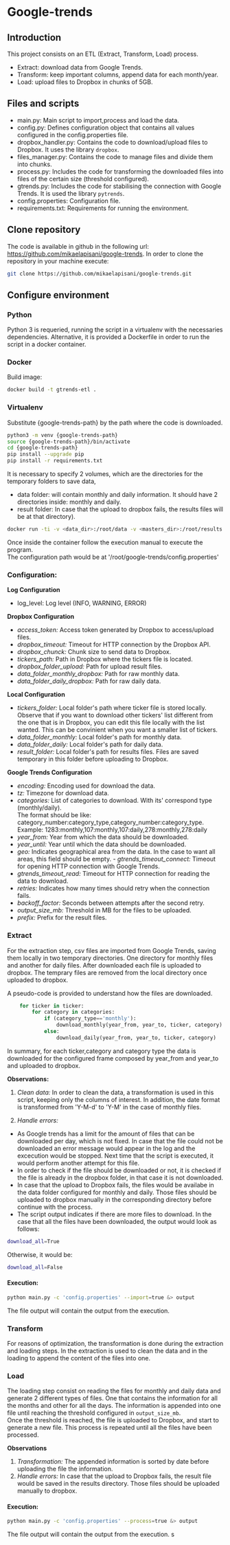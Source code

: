 # Google-trends

## Introduction   

This project consists on an ETL (Extract, Transform, Load) process.  
- Extract: download data from Google Trends.  
- Transform: keep important columns, append data for each month/year.  
- Load: upload files to Dropbox in chunks of 5GB.  

## Files and scripts
- main.py: Main script to import,process and load the data.
- config.py: Defines configuration object that contains all values configured in the config.properties file.
- dropbox_handler.py: Contains the code to download/upload files to Dropbox.  It uses the library ``dropbox``.
- files_manager.py: Contains the code to manage files and divide them into chunks.
- process.py: Includes the code for transforming the downloaded files into files of the certain 
size (threshold configured).
- gtrends.py: Includes the code for stabilising the connection with Google Trends. 
It is used the library ``pytrends``.
- config.properties: Configuration file. 
- requirements.txt: Requirements for running the environment.   


## Clone repository
The code is available in github in the following url: https://github.com/mikaelapisani/google-trends. In order to clone the repository in your machine execute:   
```bash
git clone https://github.com/mikaelapisani/google-trends.git
```

## Configure environment

### Python

Python 3 is requeried, running the script in a virtualenv with the necessaries dependencies. Alternative, it is provided a Dockerfile in order to run the script in a docker container.

### Docker
Build image:   
```bash
docker build -t gtrends-etl .
```      
### Virtualenv
Substitute {google-trends-path} by the path where the code is downloaded. 
```bash
python3 -m venv {google-trends-path}
source {google-trends-path}/bin/activate
cd {google-trends-path} 
pip install --upgrade pip
pip install -r requirements.txt
```
It is necessary to specify 2 volumes, which are the directories for the temporary folders to save data,     
- data folder: will contain monthly and daily information. It should have 2 directories inside: monthly and daily.  
- result folder: In case that the upload to dropbox fails, the results files will be at that directory). 

```bash
docker run -ti -v <data_dir>:/root/data -v <masters_dir>:/root/results gtrends-etl bash
```     
Once inside the container follow the execution manual to execute the program.     
The configuration path would be at '/root/google-trends/config.properties'  


### Configuration:
**Log Configuration**  
- log_level: Log level (INFO, WARNING, ERROR)

**Dropbox Configuration**     
- *access_token:* Access token generated by Dropbox to access/upload files.  
- *dropbox_timeout:* Timeout for HTTP connection by the Dropbox API.  
- *dropbox_chunck:* Chunk size to send data to Dropbox.  
- *tickers_path:* Path in Dropbox where the tickers file is located.  
- *dropbox_folder_upload:* Path for upload result files.  
- *data_folder_monthly_dropbox:* Path for raw monthly data.
- *data_folder_daily_dropbox:* Path for raw daily data.

**Local Configuration**
- *tickers_folder:* Local folder's path where ticker file is stored locally. Observe that if you want to download other tickers' list different from the one that is in Dropbox, you can edit this file locally with the list wanted. This can be convinient when you want a smaller list of tickers.   
- *data_folder_monthly:* Local folder's path for monthly data.  
- *data_folder_daily:* Local folder's path for daily data.  
- *result_folder:* Local folder's path for results files.
Files are saved temporary in this folder before uploading to Dropbox. 

**Google Trends Configuration**    
- *encoding:* Encoding used for download the data.  
- *tz:* Timezone for download data.  
- *categories:* List of categories to download. With its' correspond type (monthly/daily).   
The format should be like: category_number:category_type,category_number:category_type. 
Example: 1283:monthly,107:monthly,107:daily,278:monthly,278:daily  
- *year_from:* Year from which the data should be downloaded.  
- *year_until:* Year until which the data should be downloaded.  
- *geo:* Indicates geographical area from the data. In the case to want all areas, this field should be empty.  - *gtrends_timeout_connect:* Timeout for opening HTTP connection with Google Trends.   
- *gtrends_timeout_read:* Timeout for HTTP connection for reading the data to download.  
- *retries:* Indicates how many times should retry when the connection fails.   
- *backoff_factor:* Seconds between attempts after the second retry.  
- *output_size_mb:* Threshold in MB for the files to be uploaded.  
- *prefix:* Prefix for the result files.  

### Extract
 For the extraction step, csv files are imported from Google Trends, saving them locally in two temporary directories. One directory for monthly files and another for daily files. After downloaded each file is uploaded to dropbox. The temprary files are removed from the local directory once uploaded to dropbox.    

 A pseudo-code is provided to understand how the files are downloaded.   
```python
	for ticker in ticker:
		for category in categories:
			if (category_type=='monthly'):
				download_monthly(year_from, year_to, ticker, category)
			else:
				download_daily(year_from, year_to, ticker, category)
```
  
In summary, for each ticker,category and category type the data is downloaded for the configured frame composed by year_from and year_to and uploaded to dropbox.   

 **Observations:**    
1. *Clean data:* In order to clean the data, a transformation is used in this script, keeping only the columns of interest. In addition, the date format is transformed from 'Y-M-d' to 'Y-M' in the case of monthly files.   
     
2. *Handle errors:*    
- As Google trends has a limit for the amount of files that can be downloaded per day, which is not fixed. 
In case that the file could not be downloaded an error message would appear in the log and the excecution would be stopped. Next time that the script is executed, it would perform another attempt for this file.    
- In order to check if the file should be downloaded or not, it is checked if the file is already in the dropbox folder, in that case it is not downloaded.   
- In case that the upload to Dropbox fails, the files would be availabe in the data folder configured for monthly and daily. Those files should be uploaded to dropbox manually in the corresponding directory before continue with the process.  
- The script output indicates if there are more files to download. In the case that all the files have been downloaded, the output would look as follows:     
```bash
download_all=True 
```
Otherwise, it would be:    
```bash
download_all=False
```

#### Execution: 

```bash
python main.py -c 'config.properties' --import=true &> output
```

The file output will contain the output from the execution.

### Transform
For reasons of optimization, the transformation is done during the extraction and loading steps. 
In the extraction is used to clean the data and in the loading to append the content of the files into one. 

### Load
The loading step consist on reading the files for monthly and daily data and generate 2 different types of files. One that contains the information for all the months and other for all the days. The information is appended into one file until reaching the threshold configured in ``output_size_mb``.    
Once the threshold is reached, the file is uploaded to Dropbox, and start to generate a new file. 
This process is repeated until all the files have been processed.  

**Observations**
1. *Transformation:* The appended information is sorted by date before uploading the file the information.    
2. *Handle errors:* In case that the upload to Dropbox fails, the result file would be saved in the results directory. Those files should be uploaded manually to dropbox. 


#### Execution: 

```bash
python main.py -c 'config.properties' --process=true &> output
```
The file output will contain the output from the execution.
s
